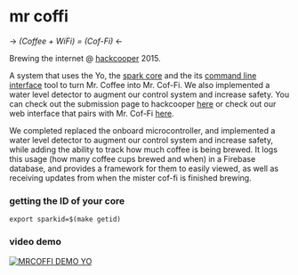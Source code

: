 mr coffi
========

-> *(Coffee + WiFi) = (Cof-Fi)* <-

Brewing the internet @ [hackcooper][hc] 2015.

A system that uses the Yo, the [spark core][sp] and the its [command line
interface][cli] tool to turn Mr. Coffee into Mr. Cof-Fi. We also implemented a
water level detector to augment our control system and increase safety. You can
check out the submission page to hackcooper [here][hl] or check out our web
interface that pairs with Mr. Cof-Fi [here][jw].

We completed replaced the onboard microcontroller, and implemented a water
level detector to augment our control system and increase safety, while adding
the ability to track how much coffee is being brewed. It logs this usage (how
many coffee cups brewed and when) in a Firebase database, and provides a
framework for them to easily viewed, as well as receiving updates from when the
mister cof-fi is finished brewing.

### getting the ID of your core

    export sparkid=$(make getid)

### video demo

[![MRCOFFI DEMO YO](http://img.youtube.com/vi/uMjU8CY2lLY/0.jpg)](http://www.youtube.com/watch?v=uMjU8CY2lLY)

[hc]:http://hackcooper.org/
[sp]:https://spark.io/build
[cli]:http://docs.spark.io/cli/
[jw]:http://jeremywrnr.com/Mr.Cof-Fi/
[hl]:https://www.hackerleague.org/hackathons/hackcooper-2015/hacks/mr-cof-fi

